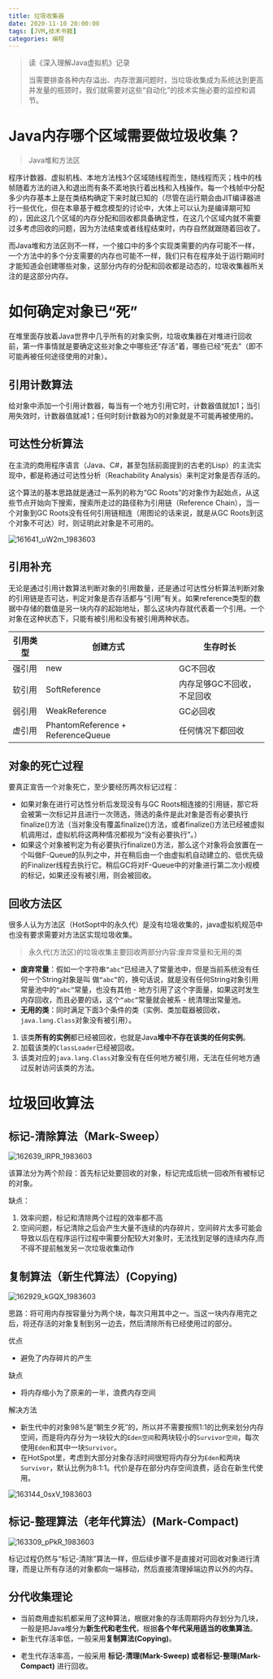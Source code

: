 ```yaml
---
title: 垃圾收集器
date: 2020-11-10 20:00:00
tags: [JVM,技术书籍]
categories: 编程
---
```


>  读《深入理解Java虚拟机》记录
>
>  当需要排查各种内存溢出、内存泄漏问题时，当垃圾收集成为系统达到更高并发量的瓶颈时，我们就需要对这些“自动化”的技术实施必要的监控和调节。

# Java内存哪个区域需要做垃圾收集？

> Java堆和方法区

程序计数器、虚拟机栈、本地方法栈3个区域随线程而生，随线程而灭；栈中的栈帧随着方法的进入和退出而有条不紊地执行着出栈和入栈操作。每一个栈帧中分配多少内存基本上是在类结构确定下来时就已知的（尽管在运行期会由JIT编译器进行一些优化，但在本章基于概念模型的讨论中，大体上可以认为是编译期可知的），因此这几个区域的内存分配和回收都具备确定性，在这几个区域内就不需要过多考虑回收的问题，因为方法结束或者线程结束时，内存自然就跟随着回收了。

而Java堆和方法区则不一样，一个接口中的多个实现类需要的内存可能不一样，一个方法中的多个分支需要的内存也可能不一样，我们只有在程序处于运行期间时才能知道会创建哪些对象，这部分内存的分配和回收都是动态的，垃圾收集器所关注的是这部分内存。

# 如何确定对象已“死”

在堆里面存放着Java世界中几乎所有的对象实例，垃圾收集器在对堆进行回收前，第一件事情就是要确定这些对象之中哪些还“存活”着，哪些已经“死去”（即不可能再被任何途径使用的对象）。

## 引用计数算法

给对象中添加一个引用计数器，每当有一个地方引用它时，计数器值就加1；当引用失效时，计数器值就减1；任何时刻计数器为0的对象就是不可能再被使用的。

## 可达性分析算法

在主流的商用程序语言（Java、C#，甚至包括前面提到的古老的Lisp）的主流实现中，都是称通过可达性分析（Reachability Analysis）来判定对象是否存活的。

这个算法的基本思路就是通过一系列的称为“GC Roots”的对象作为起始点，从这些节点开始向下搜索，搜索所走过的路径称为引用链（Reference Chain），当一个对象到GC Roots没有任何引用链相连（用图论的话来说，就是从GC Roots到这个对象不可达）时，则证明此对象是不可用的。

![161641_uW2m_1983603](垃圾收集器/161641_uW2m_1983603.png)

## 引用补充

无论是通过引用计数算法判断对象的引用数量，还是通过可达性分析算法判断对象的引用链是否可达，判定对象是否存活都与“引用”有关。如果reference类型的数据中存储的数值是另一块内存的起始地址，那么这块内存就代表着一个引用。一个对象在这种状态下，只能有被引用和没有被引用两种状态。

| 引用类型 | 创建方式                          | 生存时长                   |
| -------- | --------------------------------- | -------------------------- |
| 强引用   | new                               | GC不回收                   |
| 软引用   | SoftReference                     | 内存足够GC不回收，不足回收 |
| 弱引用   | WeakReference                     | GC必回收                   |
| 虚引用   | PhantomReference + ReferenceQueue | 任何情况下都回收           |



## 对象的死亡过程

要真正宣告一个对象死亡，至少要经历两次标记过程：

* 如果对象在进行可达性分析后发现没有与GC Roots相连接的引用链，那它将会被第一次标记并且进行一次筛选，筛选的条件是此对象是否有必要执行finalize()方法（当对象没有覆盖finalize()方法，或者finalize()方法已经被虚拟机调用过，虚拟机将这两种情况都视为“没有必要执行”。）
* 如果这个对象被判定为有必要执行finalize()方法，那么这个对象将会放置在一个叫做F-Queue的队列之中，并在稍后由一个由虚拟机自动建立的、低优先级的Finalizer线程去执行它。稍后GC将对F-Queue中的对象进行第二次小规模的标记，如果还没有被引用，则会被回收。

## 回收方法区

很多人认为方法区（HotSopt中的永久代）是没有垃圾收集的，java虚拟机规范中也没有要求需要对方法区实现垃圾收集。

> 永久代(方法区)的垃圾收集主要回收两部分内容:废弃常量和无用的类

* **废弃常量**：假如一个字符串`“abc”`已经进入了常量池中，但是当前系统没有任何一个String对象是叫 做`“abc”`的，换句话说，就是没有任何String对象引用常量池中的`“abc”`常量，也没有其他 - 地方引用了这个字面量，如果这时发生内存回收，而且必要的话，这个`“abc”`常量就会被系 - 统清理出常量池。
* **无用的类**：同时满足下面3个条件的类（实例、类加载器被回收，`java.lang.Class`对象没有被引用）。

1. 该类**所有的实例**都已经被回收，也就是Java**堆中不存在该类的任何实例**。
2. 加载该类的`ClassLoader`已经被回收。
3. 该类对应的`java.lang.Class`对象没有在任何地方被引用，无法在任何地方通过反射访问该类的方法。

# 垃圾回收算法

## 标记-清除算法（Mark-Sweep）

![162639_lRPR_1983603](垃圾收集器/162639_lRPR_1983603.png)

该算法分为两个阶段：首先标记处要回收的对象，标记完成后统一回收所有被标记的对象。

缺点：

1. 效率问题，标记和清除两个过程的效率都不高
2. 空间问题，标记清除之后会产生大量不连续的内存碎片，空间碎片太多可能会导致以后在程序运行过程中需要分配较大对象时，无法找到足够的连续内存,而不得不提前触发另一次垃圾收集动作

## 复制算法（新生代算法）(Copying)

![162929_kGQX_1983603](垃圾收集器/162929_kGQX_1983603.png)

思路：将可用内存按容量分为两个块，每次只用其中之一。当这一块内存用完之后，将还存活的对象复制到另一边去，然后清除所有已经使用过的部分。

优点

* 避免了内存碎片的产生

缺点

* 将内存缩小为了原来的一半，浪费内存空间

解决方法

* 新生代中的对象98%是“朝生夕死”的，所以并不需要按照1:1的比例来划分内存空间，而是将内存分为一块较大的`Eden空间`和两块较小的`Survivor空间`，每次使用`Eden`和其中一块`Survivor`。
* 在HotSpot里，考虑到大部分对象存活时间很短将内存分为`Eden`和两块`Survivor`，默认比例为8:1:1。代价是存在部分内存空间浪费，适合在新生代使用。

![163144_0sxV_1983603](垃圾收集器/163144_0sxV_1983603.png)

## 标记-整理算法（老年代算法）(Mark-Compact)

![163309_pPkR_1983603](垃圾收集器/163309_pPkR_1983603.png)

标记过程仍然与“标记-清除”算法一样，但后续步骤不是直接对可回收对象进行清理，而是让所有存活的对象都向一端移动，然后直接清理掉端边界以外的内存。

## 分代收集理论

* 当前商用虚拟机都采用了这种算法，根据对象的存活周期将内存划分为几块，一般是把Java堆分为**新生代和老生代**，根据**各个年代采用适当的收集算法**。
* 新生代存活率低，一般采用**复制算法(Copying)**。

- 老生代存活率高，一般采用 **标记-清理(Mark-Sweep) 或者标记-整理(Mark-Compact)** 进行回收。
